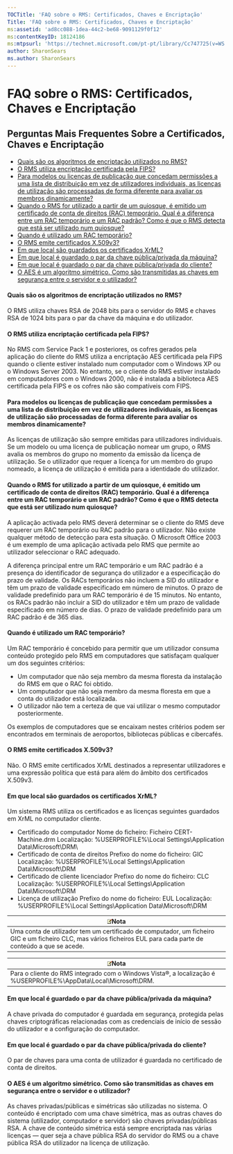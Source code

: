 ```yaml
---
TOCTitle: 'FAQ sobre o RMS: Certificados, Chaves e Encriptação'
Title: 'FAQ sobre o RMS: Certificados, Chaves e Encriptação'
ms:assetid: 'ad8cc088-1dea-44c2-be68-9091129f0f12'
ms:contentKeyID: 18124186
ms:mtpsurl: 'https://technet.microsoft.com/pt-pt/library/Cc747725(v=WS.10)'
author: SharonSears
ms.author: SharonSears
---
```


FAQ sobre o RMS: Certificados, Chaves e Encriptação
===================================================

Perguntas Mais Frequentes Sobre a Certificados, Chaves e Encriptação
--------------------------------------------------------------------

-   [Quais são os algoritmos de encriptação utilizados no RMS?](#bkmk_10)
-   [O RMS utiliza encriptação certificada pela FIPS?](#bkmk_11)
-   [Para modelos ou licenças de publicação que concedam permissões a uma lista de distribuição em vez de utilizadores individuais, as licenças de utilização são processadas de forma diferente para avaliar os membros dinamicamente?](#bkmk_12)
-   [Quando o RMS for utilizado a partir de um quiosque, é emitido um certificado de conta de direitos (RAC) temporário. Qual é a diferença entre um RAC temporário e um RAC padrão? Como é que o RMS detecta que está ser utilizado num quiosque?](#bkmk_13)
-   [Quando é utilizado um RAC temporário?](#bkmk_14)
-   [O RMS emite certificados X.509v3?](#bkmk_15)
-   [Em que local são guardados os certificados XrML?](#bkmk_16)
-   [Em que local é guardado o par da chave pública/privada da máquina?](#bkmk_17)
-   [Em que local é guardado o par da chave pública/privada do cliente?](#bkmk_18)
-   [O AES é um algoritmo simétrico. Como são transmitidas as chaves em segurança entre o servidor e o utilizador?](#bkmk_19)

<span id="BKMK_10"></span>
#### Quais são os algoritmos de encriptação utilizados no RMS?

O RMS utiliza chaves RSA de 2048 bits para o servidor do RMS e chaves RSA de 1024 bits para o par da chave da máquina e do utilizador.

<span id="BKMK_11"></span>
#### O RMS utiliza encriptação certificada pela FIPS?

No RMS com Service Pack 1 e posteriores, os cofres gerados pela aplicação do cliente do RMS utiliza a encriptação AES certificada pela FIPS quando o cliente estiver instalado num computador com o Windows XP ou o Windows Server 2003. No entanto, se o cliente do RMS estiver instalado em computadores com o Windows 2000, não é instalada a biblioteca AES certificada pela FIPS e os cofres não são compatíveis com FIPS.

<span id="BKMK_12"></span>
#### Para modelos ou licenças de publicação que concedam permissões a uma lista de distribuição em vez de utilizadores individuais, as licenças de utilização são processadas de forma diferente para avaliar os membros dinamicamente?

As licenças de utilização são sempre emitidas para utilizadores individuais. Se um modelo ou uma licença de publicação nomear um grupo, o RMS avalia os membros do grupo no momento da emissão da licença de utilização. Se o utilizador que requer a licença for um membro do grupo nomeado, a licença de utilização é emitida para a identidade do utilizador.

<span id="BKMK_13"></span>
#### Quando o RMS for utilizado a partir de um quiosque, é emitido um certificado de conta de direitos (RAC) temporário. Qual é a diferença entre um RAC temporário e um RAC padrão? Como é que o RMS detecta que está ser utilizado num quiosque?

A aplicação activada pelo RMS deverá determinar se o cliente do RMS deve requerer um RAC temporário ou RAC padrão para o utilizador. Não existe qualquer método de detecção para esta situação. O Microsoft Office 2003 é um exemplo de uma aplicação activada pelo RMS que permite ao utilizador seleccionar o RAC adequado.

A diferença principal entre um RAC temporário e um RAC padrão é a presença do identificador de segurança do utilizador e a especificação do prazo de validade. Os RACs temporários não incluem a SID do utilizador e têm um prazo de validade especificado em número de minutos. O prazo de validade predefinido para um RAC temporário é de 15 minutos. No entanto, os RACs padrão não incluir a SID do utilizador e têm um prazo de validade especificado em número de dias. O prazo de validade predefinido para um RAC padrão é de 365 dias.

<span id="BKMK_14"></span>
#### Quando é utilizado um RAC temporário?

Um RAC temporário é concebido para permitir que um utilizador consuma conteúdo protegido pelo RMS em computadores que satisfaçam qualquer um dos seguintes critérios:

-   Um computador que não seja membro da mesma floresta da instalação do RMS em que o RAC foi obtido.
-   Um computador que não seja membro da mesma floresta em que a conta do utilizador está localizada.
-   O utilizador não tem a certeza de que vai utilizar o mesmo computador posteriormente.

Os exemplos de computadores que se encaixam nestes critérios podem ser encontrados em terminais de aeroportos, bibliotecas públicas e cibercafés.

<span id="BKMK_15"></span>
#### O RMS emite certificados X.509v3?

Não. O RMS emite certificados XrML destinados a representar utilizadores e uma expressão política que está para além do âmbito dos certificados X.509v3.

<span id="BKMK_16"></span>
#### Em que local são guardados os certificados XrML?

Um sistema RMS utiliza os certificados e as licenças seguintes guardados em XrML no computador cliente.

-   Certificado do computador
    Nome do ficheiro: Ficheiro CERT-Machine.drm
    Localização: %USERPROFILE%\\Local Settings\\Application Data\\Microsoft\\DRM\\
-   Certificado de conta de direitos
    Prefixo do nome do ficheiro: GIC
    Localização: %USERPROFILE%\\Local Settings\\Application Data\\Microsoft\\DRM
-   Certificado de cliente licenciador
    Prefixo do nome do ficheiro: CLC
    Localização: %USERPROFILE%\\Local Settings\\Application Data\\Microsoft\\DRM
-   Licença de utilização
    Prefixo do nome do ficheiro: EUL
    Localização: %USERPROFILE%\\Local Settings\\Application Data\\Microsoft\\DRM

| ![](/security-updates/images/Cc747725.note(WS.10).gif)Nota                                                                                             |
|-------------------------------------------------------------------------------------------------------------------------------------------------------------------|
| Uma conta de utilizador tem um certificado de computador, um ficheiro GIC e um ficheiro CLC, mas vários ficheiros EUL para cada parte de conteúdo a que se acede. |

| ![](/security-updates/images/Cc747725.note(WS.10).gif)Nota                                                |
|----------------------------------------------------------------------------------------------------------------------|
| Para o cliente do RMS integrado com o Windows Vista®, a localização é %USERPROFILE%\\AppData\\Local\\Microsoft\\DRM. |

<span id="BKMK_17"></span>
#### Em que local é guardado o par da chave pública/privada da máquina?

A chave privada do computador é guardada em segurança, protegida pelas chaves criptográficas relacionadas com as credenciais de início de sessão do utilizador e a configuração do computador.

<span id="BKMK_18"></span>
#### Em que local é guardado o par da chave pública/privada do cliente?

O par de chaves para uma conta de utilizador é guardada no certificado de conta de direitos.

<span id="BKMK_19"></span>
#### O AES é um algoritmo simétrico. Como são transmitidas as chaves em segurança entre o servidor e o utilizador?

As chaves privadas/públicas e simétricas são utilizadas no sistema. O conteúdo é encriptado com uma chave simétrica, mas as outras chaves do sistema (utilizador, computador e servidor) são chaves privadas/públicas RSA. A chave de conteúdo simétrica está sempre encriptada nas várias licenças — quer seja a chave pública RSA do servidor do RMS ou a chave pública RSA do utilizador na licença de utilização.
